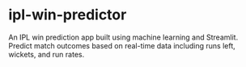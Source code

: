# ipl-win-predictor
 An IPL win prediction app built using machine learning and Streamlit. Predict match outcomes based on real-time data including runs left, wickets, and run rates.
